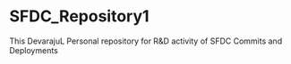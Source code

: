 # SFDC_Repository1
This DevarajuL Personal repository for R&amp;D activity of SFDC Commits and Deployments
